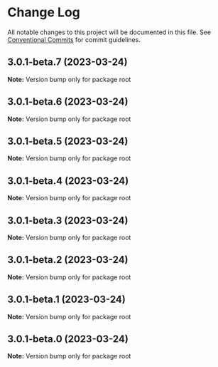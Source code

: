 # Change Log

All notable changes to this project will be documented in this file.
See [Conventional Commits](https://conventionalcommits.org) for commit guidelines.

## 3.0.1-beta.7 (2023-03-24)

**Note:** Version bump only for package root





## 3.0.1-beta.6 (2023-03-24)

**Note:** Version bump only for package root





## 3.0.1-beta.5 (2023-03-24)

**Note:** Version bump only for package root





## 3.0.1-beta.4 (2023-03-24)

**Note:** Version bump only for package root





## 3.0.1-beta.3 (2023-03-24)

**Note:** Version bump only for package root





## 3.0.1-beta.2 (2023-03-24)

**Note:** Version bump only for package root





## 3.0.1-beta.1 (2023-03-24)

**Note:** Version bump only for package root





## 3.0.1-beta.0 (2023-03-24)

**Note:** Version bump only for package root
